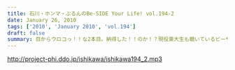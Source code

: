 ```yaml
---
title: 石川・ホンマ・ぶるんのBe-SIDE Your Life! vol.194-2
date: January 26, 2010
tags: ['2010', 'January 2010', 'vol.194']
draft: false
summary: 目からウロコっ！！な2本目。納得した！！のか！？現役東大生も聴いているビーサイ。NAMAE
---
```


http://project-phi.ddo.jp/ishikawa/ishikawa194_2.mp3